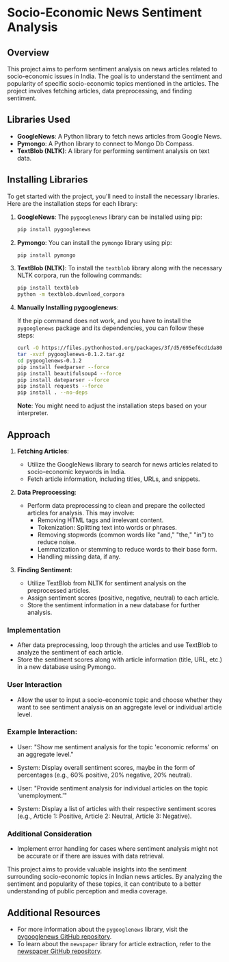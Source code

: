 # Socio-Economic News Sentiment Analysis

## Overview
This project aims to perform sentiment analysis on news articles related to socio-economic issues in India. The goal is to understand the sentiment and popularity of specific socio-economic topics mentioned in the articles. The project involves fetching articles, data preprocessing, and finding sentiment.

## Libraries Used
- **GoogleNews**: A Python library to fetch news articles from Google News.
- **Pymongo**: A Python library to connect to Mongo Db Compass.
- **TextBlob (NLTK)**: A library for performing sentiment analysis on text data.

## Installing Libraries
To get started with the project, you'll need to install the necessary libraries. Here are the installation steps for each library:

1. **GoogleNews**:
   The `pygooglenews` library can be installed using pip:
   
   ```bash
   pip install pygooglenews
   ```

2. **Pymongo**:
   You can install the `pymongo` library using pip:
   
   ```bash
   pip install pymongo
   ```

3. **TextBlob (NLTK)**:
   To install the `textblob` library along with the necessary NLTK corpora, run the following commands:
   
   ```bash
   pip install textblob
   python -m textblob.download_corpora
   ```

4. **Manually Installing pygooglenews**:
   
   If the pip command does not work, and you have to install the `pygooglenews` package and its dependencies, you can follow these steps:
   
   ```bash
   curl -O https://files.pythonhosted.org/packages/3f/d5/695ef6cd1da80e090534562ba354bc72876438ae91d3693d6bd2afc947df/pygooglenews-0.1.2.tar.gz
   tar -xvzf pygooglenews-0.1.2.tar.gz
   cd pygooglenews-0.1.2
   pip install feedparser --force
   pip install beautifulsoup4 --force
   pip install dateparser --force
   pip install requests --force
   pip install . --no-deps
   ```

   **Note**: You might need to adjust the installation steps based on your interpreter.

## Approach
1. **Fetching Articles**:
   - Utilize the GoogleNews library to search for news articles related to socio-economic keywords in India.
   - Fetch article information, including titles, URLs, and snippets.

2. **Data Preprocessing**:
   - Perform data preprocessing to clean and prepare the collected articles for analysis. This may involve:
     - Removing HTML tags and irrelevant content.
     - Tokenization: Splitting text into words or phrases.
     - Removing stopwords (common words like "and," "the," "in") to reduce noise.
     - Lemmatization or stemming to reduce words to their base form.
     - Handling missing data, if any.

3. **Finding Sentiment**:
   - Utilize TextBlob from NLTK for sentiment analysis on the preprocessed articles.
   - Assign sentiment scores (positive, negative, neutral) to each article.
   - Store the sentiment information in a new database for further analysis.

### Implementation
- After data preprocessing, loop through the articles and use TextBlob to analyze the sentiment of each article.
- Store the sentiment scores along with article information (title, URL, etc.) in a new database using Pymongo.

### User Interaction
- Allow the user to input a socio-economic topic and choose whether they want to see sentiment analysis on an aggregate level or individual article level.

### Example Interaction:
- User: "Show me sentiment analysis for the topic 'economic reforms' on an aggregate level."
- System: Display overall sentiment scores, maybe in the form of percentages (e.g., 60% positive, 20% negative, 20% neutral).

- User: "Provide sentiment analysis for individual articles on the topic 'unemployment.'"
- System: Display a list of articles with their respective sentiment scores (e.g., Article 1: Positive, Article 2: Neutral, Article 3: Negative).

### Additional Consideration
- Implement error handling for cases where sentiment analysis might not be accurate or if there are issues with data retrieval.

This project aims to provide valuable insights into the sentiment surrounding socio-economic topics in Indian news articles. By analyzing the sentiment and popularity of these topics, it can contribute to a better understanding of public perception and media coverage.

## Additional Resources
- For more information about the `pygooglenews` library, visit the [pygooglenews GitHub repository](https://github.com/kotartemiy/pygooglenews).
- To learn about the `newspaper` library for article extraction, refer to the [newspaper GitHub repository](https://github.com/codelucas/newspaper).
